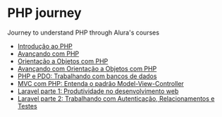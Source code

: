 ﻿# PHP journey
 Journey to understand PHP through Alura's courses
* [Introdução ao PHP](https://cursos.alura.com.br/course/php-primeiros-passos)
* [Avançando com PHP](https://cursos.alura.com.br/course/php-arrays-strings-funcoes)
* [Orientação a Objetos com PHP](https://cursos.alura.com.br/course/php-oo-classes-metodos-atributos)
* [Avançando com Orientação a Objetos com PHP](https://cursos.alura.com.br/course/php-oo-heranca-polimorfirmo-interfaces)
* [PHP e PDO: Trabalhando com bancos de dados](https://cursos.alura.com.br/course/php-pdo-banco-de-dados)
* [MVC com PHP: Entenda o padrão Model-View-Controller ](https://cursos.alura.com.br/course/php-model-view-controller)
* [Laravel parte 1: Produtividade no desenvolvimento web](https://cursos.alura.com.br/course/laravel-produtividade-desenvolvimento-web)
* [Laravel parte 2: Trabalhando com Autenticação, Relacionamentos e Testes](https://cursos.alura.com.br/course/laravel-autenticacao-relacionamentos-testes)
